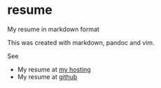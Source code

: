 resume
======

My resume in markdown format

This was created with markdown, pandoc and vim.

See
* My resume at [my hosting](http://tuxtor.shekalug.org/cv)
* My resume at [github](https://github.com/tuxtor/resume/blob/master/RESUME.md)
